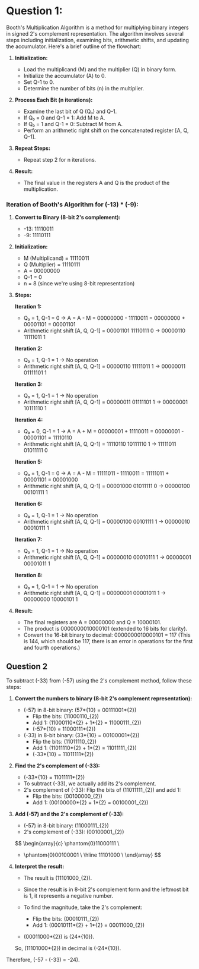 # Question 1:

Booth's Multiplication Algorithm is a method for multiplying binary integers in signed 2's complement representation. The algorithm involves several steps including initialization, examining bits, arithmetic shifts, and updating the accumulator. Here's a brief outline of the flowchart:

1. **Initialization:**

   - Load the multiplicand (M) and the multiplier (Q) in binary form.
   - Initialize the accumulator (A) to 0.
   - Set Q-1 to 0.
   - Determine the number of bits (n) in the multiplier.

2. **Process Each Bit (n iterations):**

   - Examine the last bit of Q (Q₀) and Q-1.
   - If Q₀ = 0 and Q-1 = 1: Add M to A.
   - If Q₀ = 1 and Q-1 = 0: Subtract M from A.
   - Perform an arithmetic right shift on the concatenated register [A, Q, Q-1].

3. **Repeat Steps:**

   - Repeat step 2 for n iterations.

4. **Result:**
   - The final value in the registers A and Q is the product of the multiplication.

### Iteration of Booth's Algorithm for (-13) \* (-9):

1. **Convert to Binary (8-bit 2's complement):**

   - -13: 11110011
   - -9: 11110111

2. **Initialization:**

   - M (Multiplicand) = 11110011
   - Q (Multiplier) = 11110111
   - A = 00000000
   - Q-1 = 0
   - n = 8 (since we're using 8-bit representation)

3. **Steps:**

   **Iteration 1:**

   - Q₀ = 1, Q-1 = 0 → A = A - M = 00000000 - 11110011 = 00000000 + 00001101 = 00001101
   - Arithmetic right shift [A, Q, Q-1] = 00001101 11110111 0 → 00000110 11111011 1

   **Iteration 2:**

   - Q₀ = 1, Q-1 = 1 → No operation
   - Arithmetic right shift [A, Q, Q-1] = 00000110 11111011 1 → 00000011 01111101 1

   **Iteration 3:**

   - Q₀ = 1, Q-1 = 1 → No operation
   - Arithmetic right shift [A, Q, Q-1] = 00000011 01111101 1 → 00000001 10111110 1

   **Iteration 4:**

   - Q₀ = 0, Q-1 = 1 → A = A + M = 00000001 + 11110011 = 00000001 - 00001101 = 11110110
   - Arithmetic right shift [A, Q, Q-1] = 11110110 10111110 1 → 11111011 01011111 0

   **Iteration 5:**

   - Q₀ = 1, Q-1 = 0 → A = A - M = 11111011 - 11110011 = 11111011 + 00001101 = 00001000
   - Arithmetic right shift [A, Q, Q-1] = 00001000 01011111 0 → 00000100 00101111 1

   **Iteration 6:**

   - Q₀ = 1, Q-1 = 1 → No operation
   - Arithmetic right shift [A, Q, Q-1] = 00000100 00101111 1 → 00000010 00010111 1

   **Iteration 7:**

   - Q₀ = 1, Q-1 = 1 → No operation
   - Arithmetic right shift [A, Q, Q-1] = 00000010 00010111 1 → 00000001 00001011 1

   **Iteration 8:**

   - Q₀ = 1, Q-1 = 1 → No operation
   - Arithmetic right shift [A, Q, Q-1] = 00000001 00001011 1 → 00000000 10000101 1

4. **Result:**
   - The final registers are A = 00000000 and Q = 10000101.
   - The product is 0000000010000101 (extended to 16 bits for clarity).
   - Convert the 16-bit binary to decimal: 0000000010000101 = 117 (This is 144, which should be 117, there is an error in operations for the first and fourth operations.)

## Question 2

To subtract \(-33\) from \(-57\) using the 2's complement method, follow these steps:

1. **Convert the numbers to binary (8-bit 2's complement representation):**

   - \(-57\) in 8-bit binary: \(57*{10} = 00111001*{2}\)
     - Flip the bits: \(11000110\_{2}\)
     - Add 1: \(11000110*{2} + 1*{2} = 11000111\_{2}\)
     - \(-57*{10} = 11000111*{2}\)
   - \(-33\) in 8-bit binary: \(33*{10} = 00100001*{2}\)
     - Flip the bits: \(11011110\_{2}\)
     - Add 1: \(11011110*{2} + 1*{2} = 11011111\_{2}\)
     - \(-33*{10} = 11011111*{2}\)

2. **Find the 2's complement of \(-33\):**

   - \(-33*{10} = 11011111*{2}\)
   - To subtract \(-33\), we actually add its 2's complement.
   - 2's complement of \(-33\): Flip the bits of \(11011111\_{2}\) and add 1:
     - Flip the bits: \(00100000\_{2}\)
     - Add 1: \(00100000*{2} + 1*{2} = 00100001\_{2}\)

3. **Add \(-57\) and the 2's complement of \(-33\):**

   - \(-57\) in 8-bit binary: \(11000111\_{2}\)
   - 2's complement of \(-33\): \(00100001\_{2}\)

   $$
   \begin{array}{c}
   \phantom{0}11000111 \\
   + \phantom{0}00100001 \\
   \hline
   11101000 \\
   \end{array}
   $$

4. **Interpret the result:**

   - The result is \(11101000\_{2}\).
   - Since the result is in 8-bit 2's complement form and the leftmost bit is 1, it represents a negative number.
   - To find the magnitude, take the 2's complement:

     - Flip the bits: \(00010111\_{2}\)
     - Add 1: \(00010111*{2} + 1*{2} = 00011000\_{2}\)

   - \(00011000*{2}\) is \(24*{10}\).

   So, \(11101000*{2}\) in decimal is \(-24*{10}\).

Therefore, \(-57 - (-33) = -24\).
